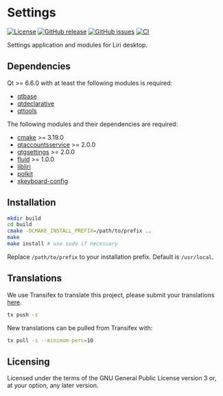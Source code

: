 Settings
========

[![License](https://img.shields.io/badge/license-GPLv3.0%2B-blue.svg)](https://www.gnu.org/licenses/gpl-3.0.html)
[![GitHub release](https://img.shields.io/github/release/lirios/settings.svg)](https://github.com/lirios/settings)
[![GitHub issues](https://img.shields.io/github/issues/lirios/settings.svg)](https://github.com/lirios/settings/issues)
[![CI](https://github.com/lirios/settings/workflows/CI/badge.svg?branch=develop)](https://github.com/lirios/settings/actions?query=workflow%3ACI)

Settings application and modules for Liri desktop.

## Dependencies

Qt >= 6.6.0 with at least the following modules is required:

 * [qtbase](http://code.qt.io/cgit/qt/qtbase.git)
 * [qtdeclarative](http://code.qt.io/cgit/qt/qtdeclarative.git)
 * [qttools](http://code.qt.io/cgit/qt/qttools.git)

The following modules and their dependencies are required:

 * [cmake](https://gitlab.kitware.com/cmake/cmake) >= 3.19.0
 * [qtaccountsservice](https://github.com/lirios/qtaccountsservice.git) >= 2.0.0
 * [qtgsettings](https://github.com/lirios/qtgsettings) >= 2.0.0
 * [fluid](https://github.com/lirios/fluid.git) >= 1.0.0
 * [libliri](https://github.com/lirios/libliri.git)
 * [polkit](https://cgit.freedesktop.org/polkit/)
 * [xkeyboard-config](https://cgit.freedesktop.org/xkeyboard-config)

## Installation

```sh
mkdir build
cd build
cmake -DCMAKE_INSTALL_PREFIX=/path/to/prefix ..
make
make install # use sudo if necessary
```

Replace `/path/to/prefix` to your installation prefix.
Default is `/usr/local`.

## Translations

We use Transifex to translate this project, please submit your
translations [here](https://www.transifex.com/lirios/liri-settings/dashboard/).

```sh
tx push -s
```

New translations can be pulled from Transifex with:

```sh
tx pull -s --minimum-perc=10
```

## Licensing

Licensed under the terms of the GNU General Public License version 3 or,
at your option, any later version.
